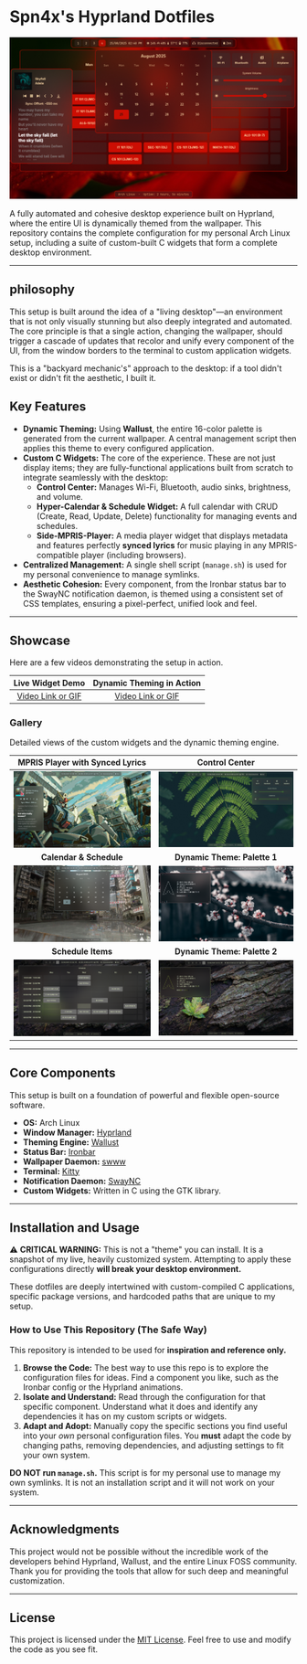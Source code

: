 # Spn4x's Hyprland Dotfiles

![Desktop Showcase](pics/allwidgets.png)

A fully automated and cohesive desktop experience built on Hyprland, where the entire UI is dynamically themed from the wallpaper. This repository contains the complete configuration for my personal Arch Linux setup, including a suite of custom-built C widgets that form a complete desktop environment.

---

##  philosophy

This setup is built around the idea of a "living desktop"—an environment that is not only visually stunning but also deeply integrated and automated. The core principle is that a single action, changing the wallpaper, should trigger a cascade of updates that recolor and unify every component of the UI, from the window borders to the terminal to custom application widgets.

This is a "backyard mechanic's" approach to the desktop: if a tool didn't exist or didn't fit the aesthetic, I built it.

## Key Features

*   **Dynamic Theming:** Using **Wallust**, the entire 16-color palette is generated from the current wallpaper. A central management script then applies this theme to every configured application.
*   **Custom C Widgets:** The core of the experience. These are not just display items; they are fully-functional applications built from scratch to integrate seamlessly with the desktop:
    *   **Control Center:** Manages Wi-Fi, Bluetooth, audio sinks, brightness, and volume.
    *   **Hyper-Calendar & Schedule Widget:** A full calendar with CRUD (Create, Read, Update, Delete) functionality for managing events and schedules.
    *   **Side-MPRIS-Player:** A media player widget that displays metadata and features perfectly **synced lyrics** for music playing in any MPRIS-compatible player (including browsers).
*   **Centralized Management:** A single shell script (`manage.sh`) is used for my personal convenience to manage symlinks.
*   **Aesthetic Cohesion:** Every component, from the Ironbar status bar to the SwayNC notification daemon, is themed using a consistent set of CSS templates, ensuring a pixel-perfect, unified look and feel.

---

## Showcase

Here are a few videos demonstrating the setup in action.

| Live Widget Demo | Dynamic Theming in Action |
| :---: | :---: |
| [Video Link or GIF](vids/short-widget-demo-preview.mp4) | [Video Link or GIF](vids/theming-engine-preview.mp4) |

### Gallery

Detailed views of the custom widgets and the dynamic theming engine.

| MPRIS Player with Synced Lyrics | Control Center |
| :---: | :---: |
| ![MPRIS Player Showcase](pics/mpris-preview.png) | ![Control Center Showcase](pics/control-center.png) |
| **Calendar & Schedule** | **Dynamic Theme: Palette 1** |
| ![Calendar Showcase](pics/calendar-preview.png) | ![Theme Example 1](pics/changed-wallpaper-preview-1.png) |
| **Schedule Items** | **Dynamic Theme: Palette 2** |
| ![Schedule Showcase](pics/schedule-preview.png) | ![Theme Example 2](pics/changed-wallpaper-preview-2.png) |

---

## Core Components

This setup is built on a foundation of powerful and flexible open-source software.

*   **OS:** Arch Linux
*   **Window Manager:** [Hyprland](https://hyprland.org/)
*   **Theming Engine:** [Wallust](https://github.com/wallust-project/wallust)
*   **Status Bar:** [Ironbar](https://github.com/JakeStanger/ironbar)
*   **Wallpaper Daemon:** [swww](https://github.com/Horus645/swww)
*   **Terminal:** [Kitty](https://sw.kovidgoyal.net/kitty/)
*   **Notification Daemon:** [SwayNC](https://github.com/ErikReider/SwayNC)
*   **Custom Widgets:** Written in C using the GTK library.

---

## Installation and Usage

⚠️ **CRITICAL WARNING:** This is not a "theme" you can install. It is a snapshot of my live, heavily customized system. Attempting to apply these configurations directly **will break your desktop environment.**

These dotfiles are deeply intertwined with custom-compiled C applications, specific package versions, and hardcoded paths that are unique to my setup.

### How to Use This Repository (The Safe Way)

This repository is intended to be used for **inspiration and reference only.**

1.  **Browse the Code:** The best way to use this repo is to explore the configuration files for ideas. Find a component you like, such as the Ironbar config or the Hyprland animations.
2.  **Isolate and Understand:** Read through the configuration for that specific component. Understand what it does and identify any dependencies it has on my custom scripts or widgets.
3.  **Adapt and Adopt:** Manually copy the specific sections you find useful into your *own* personal configuration files. You **must** adapt the code by changing paths, removing dependencies, and adjusting settings to fit your own system.

**DO NOT run `manage.sh`.** This script is for my personal use to manage my own symlinks. It is not an installation script and it will not work on your system.

---

## Acknowledgments

This project would not be possible without the incredible work of the developers behind Hyprland, Wallust, and the entire Linux FOSS community. Thank you for providing the tools that allow for such deep and meaningful customization.

---

## License

This project is licensed under the [MIT License](LICENSE). Feel free to use and modify the code as you see fit.